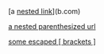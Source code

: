 [a [nested link](a.com)](b.com)

[a nested parenthesized url](<a.com(())>)

[some escaped \[ brackets \]](example.com)
